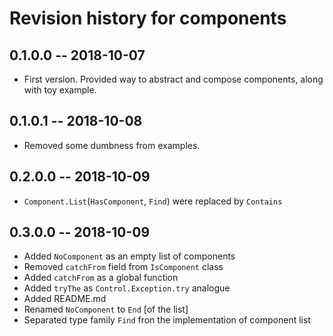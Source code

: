 # Revision history for components

## 0.1.0.0  -- 2018-10-07

* First version. Provided way to abstract and compose components, along with toy example.

## 0.1.0.1  -- 2018-10-08

* Removed some dumbness from examples.

## 0.2.0.0  -- 2018-10-09

* `Component.List`(`HasComponent`, `Find`) were replaced by `Contains`

## 0.3.0.0  -- 2018-10-09

* Added `NoComponent` as an empty list of components
* Removed `catchFrom` field from `IsComponent` class
* Added `catchFrom` as a global function
* Added `tryThe` as `Control.Exception.try` analogue
* Added README.md
* Renamed `NoComponent` to `End` \[of the list]
* Separated type family `Find` fron the implementation of component list
